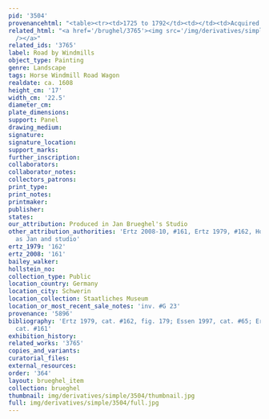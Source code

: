 ```yaml
---
pid: '3504'
provenancehtml: "<table><tr><td>1725 to 1792</td><td></td><td>Acquired between 1725-1792</td></tr></table>"
related_html: "<a href='/brughel/3765'><img src='/img/derivatives/simple/3765/thumbnail.jpg'
  /></a>"
related_ids: '3765'
label: Road by Windmills
object_type: Painting
genre: Landscape
tags: Horse Windmill Road Wagon
realdate: ca. 1608
height_cm: '17'
width_cm: '22.5'
diameter_cm:
plate_dimensions:
support: Panel
drawing_medium:
signature:
signature_location:
support_marks:
further_inscription:
collaborators:
collaborator_notes:
collectors_patrons:
print_type:
print_notes:
printmaker:
publisher:
states:
our_attribution: Produced in Jan Brueghel's Studio
other_attribution_authorities: 'Ertz 2008-10, #161, Ertz 1979, #162, Honig database
  as Jan and studio'
ertz_1979: '162'
ertz_2008: '161'
bailey_walker:
hollstein_no:
collection_type: Public
location_country: Germany
location_city: Schwerin
location_collection: Staatliches Museum
location_or_most_recent_sale_notes: 'inv. #G 23'
provenance: '5896'
bibliography: 'Ertz 1979, cat. #162, fig. 179; Essen 1997, cat. #65; Ertz 2008-10,
  cat. #161'
exhibition_history:
related_works: '3765'
copies_and_variants:
curatorial_files:
external_resources:
order: '364'
layout: brueghel_item
collection: brueghel
thumbnail: img/derivatives/simple/3504/thumbnail.jpg
full: img/derivatives/simple/3504/full.jpg
---
```

